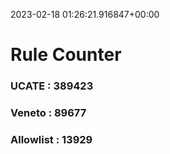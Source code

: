 2023-02-18 01:26:21.916847+00:00
# Rule Counter 
 ### UCATE : 389423

 ### Veneto : 89677

 ### Allowlist : 13929